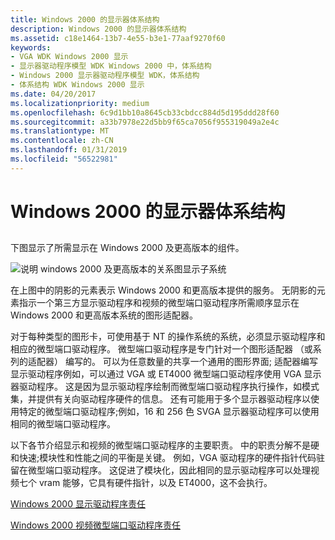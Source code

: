 ```yaml
---
title: Windows 2000 的显示器体系结构
description: Windows 2000 的显示器体系结构
ms.assetid: c18e1464-13b7-4e55-b3e1-77aaf9270f60
keywords:
- VGA WDK Windows 2000 显示
- 显示器驱动程序模型 WDK Windows 2000 中，体系结构
- Windows 2000 显示器驱动程序模型 WDK，体系结构
- 体系结构 WDK Windows 2000 显示
ms.date: 04/20/2017
ms.localizationpriority: medium
ms.openlocfilehash: 6c9d1bb10a8645cb33cbdcc884d5d195ddd28f60
ms.sourcegitcommit: a33b7978e22d5bb9f65ca7056f955319049a2e4c
ms.translationtype: MT
ms.contentlocale: zh-CN
ms.lasthandoff: 01/31/2019
ms.locfileid: "56522981"
---
```

# <a name="windows-2000-display-architecture"></a>Windows 2000 的显示器体系结构


## <span id="ddk_display_architecture_gg"></span><span id="DDK_DISPLAY_ARCHITECTURE_GG"></span>


下图显示了所需显示在 Windows 2000 及更高版本的组件。

![说明 windows 2000 及更高版本的关系图显示子系统](images/dpy1.png)

在上图中的阴影的元素表示 Windows 2000 和更高版本提供的服务。 无阴影的元素指示一个第三方显示驱动程序和视频的微型端口驱动程序所需顺序显示在 Windows 2000 和更高版本系统的图形适配器。

对于每种类型的图形卡，可使用基于 NT 的操作系统的系统，必须显示驱动程序和相应的微型端口驱动程序。 微型端口驱动程序是专门针对一个图形适配器 （或系列的适配器） 编写的。 可以为任意数量的共享一个通用的图形界面; 适配器编写显示驱动程序例如，可以通过 VGA 或 ET4000 微型端口驱动程序使用 VGA 显示器驱动程序。 这是因为显示驱动程序绘制而微型端口驱动程序执行操作，如模式集，并提供有关向驱动程序硬件的信息。 还有可能用于多个显示器驱动程序以使用特定的微型端口驱动程序;例如，16 和 256 色 SVGA 显示器驱动程序可以使用相同的微型端口驱动程序。

以下各节介绍显示和视频的微型端口驱动程序的主要职责。 中的职责分解不是硬和快速;模块性和性能之间的平衡是关键。 例如，VGA 驱动程序的硬件指针代码驻留在微型端口驱动程序。 这促进了模块化，因此相同的显示驱动程序可以处理视频七个 vram 能够，它具有硬件指针，以及 ET4000，这不会执行。

[Windows 2000 显示驱动程序责任](windows-2000-display-driver-responsibilities.md)

[Windows 2000 视频微型端口驱动程序责任](windows-2000-video-miniport-driver-responsibilities.md)

 

 





